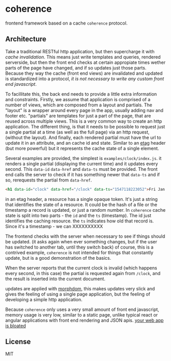 # coherence

frontend framework based on a cache `coherence`
protocol.

## Architecture

Take a traditional RESTful http application, but then supercharge it with
_cache invalidation_. This means just write templates and queries, rendered
serverside, but then the front end checks at certain appropiate times wether
parts of the page have changed, and if so updates just those parts.
Because they way the cache (front end views) are invalidated and updated is
standardized into a protocol, _it is not necessary to write any custom front end javascript_.

To facillitate this, the back end needs to provide a little extra information
and constraints. Firstly, we assume that application is comprised of a number of views,
which are composed from a layout and partials. The "layout" is a wrapper around every
page in the app, usually adding nav and footer etc. "partials" are templates for just
a part of the page, that are reused across multiple views. This is a very common way
to create an http application. The different thing, is that it needs to be possible
to request just a single partial at a time (as well as the full page) via an http request,
(without the layout). And finally, each rendered partial must have the url to update it
in an attribute, and an cache id and state. Similar to an [etag](https://en.wikipedia.org/wiki/HTTP_ETag)
header (but more powerful) but it represents the cache state of a single element.

Several examples are provided, the simplest is `examples/clock/index.js`.
it renders a single partial (displaying the current time) and it updates every second.
This `data-id` `data-href` and `data-ts` must be provided. The front end calls
the server to check if it has something newer that `data-ts` and if so, rerequests
the partial from `data-href`.

``` html
<h1 data-id="clock" data-href="/clock" data-ts="1547118223052">Fri Jan 11 2019 00:03:43 GMT+1300 (NZDT)</h1>
```

in an etag header, a resource has a single opaque token. It's just a string that
identifies the state of a resource. It could be the hash of a file or the timestamp
a record is updated, or just a random number. In `coherence` cache state is split into
two parts - the `id` and the `ts` (timestamp). The id just identifies the caching resource.
the `ts` indicates how old that record is. Since it's a timestamp - we can XXXXXXXXXX

The frontend checks with the server when necessary to see if things should be updated.
(it asks again when ever something changes, but if the user has switched to another tab,
until they switch back) of course, this is a contrived example, `coherence` is not intended
for things that constantly update, but is a good demonstration of the basics.

When the server reports that the current clock is invalid (which happens every second, in this case)
the partial is requested again from `/clock`, and the result is inserted into the current document.

updates are applied with [morphdom](https://www.npmjs.com/package/morphdom),
this makes updates very slick and gives the feeling of using a single page application, but
the feeling of developing a simple http application.

Because `coherence` only uses a very small amount of front end javascript, memory usage
is very low, similar to a static page, unlike typical react or angular applications with
front end rendering and JSON apis. [your web app is bloated](https://github.com/dominictarr/your-web-app-is-bloated)


## License

MIT

